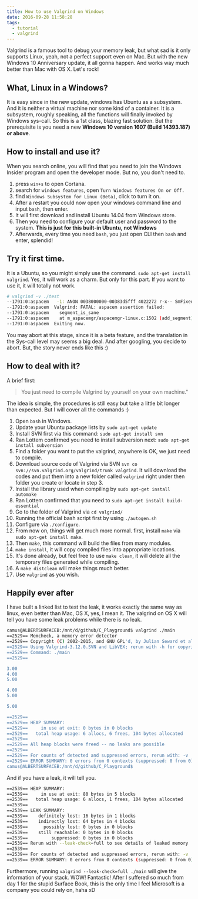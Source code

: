 ```yaml
---
title: How to use Valgrind on Windows
date: 2016-09-28 11:58:28
tags:
  - tutorial
  - valgrind
---
```


Valgrind is a famous tool to debug your memory leak, but what sad is it only supports Linux, yeah, not a perfect support even on Mac. But with the new Windows 10 Anniversary update, it all gonna happen. And works way much better than Mac with OS X. Let's rock!

<!--more-->

## What, Linux in a Windows?
It is easy since in the new update, windows has Ubuntu as a subsystem. And it is neither a virtual machine nor some kind of a container. It is a subsystem, roughly speaking, all the functions will finally invoked by Windows sys-call. So this is a 1st class, blazing fast solution. But the prerequisite is you need a new **Windows 10 version 1607 (Build 14393.187) or above**.

## How to install and use it?
When you search online, you will find that you need to join the Windows Insider program and open the developer mode. But no, you don't need to.
1. press `win+s` to open Cortana.
2. search for `windows features`, open `Turn Windows features On or Off.`
3. find `Windows Subsystem for Linux (Beta)`, click to turn it on.
4. After a restart you could now open your windows command line and input `bash`, then enter.
5. It will first download and install Ubuntu 14.04 from Windows store.
6. Then you need to configure your default user and password to the system. **This is just for this built-in Ubuntu, not Windows**
7. Afterwards, every time you need `bash`, you just open CLI then `bash` and enter, splendid!

## Try it first time.
It is a Ubuntu, so you might simply use the command. `sudo apt-get install valgrind`. Yes, it will work as a charm. But only for this part. If you want to use it, it will totally not work.

```bash
# valgrind -v ./test
--1791:0:aspacem   -1: ANON 0038000000-00383d5fff 4022272 r-x-- SmFixed d=0x000 i=205168  o=0       (0) m=0 /usr/lib/valgrind/memcheck-amd64-linux
--1791:0:aspacem  Valgrind: FATAL: aspacem assertion failed:
--1791:0:aspacem    segment_is_sane
--1791:0:aspacem    at m_aspacemgr/aspacemgr-linux.c:1502 (add_segment)
--1791:0:aspacem  Exiting now.
```
You may abort at this stage, since it is a beta feature, and the translation in the Sys-call level may seems a big deal. And after googling, you decide to abort. But, the story never ends like this :)

## How to deal with it?
A brief first:
>You just need to compile Valgrind by yourself on your own machine."

The idea is simple, the procedures is still easy but take a little bit longer than expected. But I will cover all the commands :)

1. Open `bash` in Windows.
2. Update your Ubuntu package lists by `sudo apt-get update`
3. Install SVN first via this command: `sudo apt-get install svn`
4. Ran Lottem confirmed you need to install subversion next: `sudo apt-get install subversion`
5. Find a folder you want to put the valgrind, anywhere is OK, we just need to compile.
6. Download source code of Valgrind via SVN `svn co svn://svn.valgrind.org/valgrind/trunk valgrind`. It will download the codes and put them into a new folder called `valgrind` right under then folder you create or locate in step 3.
7. Install the library used when compiling by `sudo apt-get install automake`
8. Ran Lottem confirmed that you need to `sudo apt-get install build-essential`
9. Go to the folder of Valgrind via `cd valgrind/`
10. Running the official bash script first by using `./autogen.sh`
11. Configure via `./configure`.
12. From now on, things will get much more normal. first, install `make` via `sudo apt-get install make`.
13. Then `make`, this command will build the files from many modules.
14. `make install`, it will copy compiled files into appropriate locations.
15. It's done already, but feel free to use `make clean`, it will delete all the temporary files generated while compiling.
16. A `make distclean` will make things much better.
17. Use `valgrind` as you wish.

## Happily ever after
I have built a linked list to test the leak, it works exactly the same way as linux, even better than Mac, OS X, yes, I mean it. The valgrind on OS X will tell you have some leak problems while there is no leak.

```bash
camus@ALBERTSURFACEB:/mnt/d/github/C_Playground$ valgrind ./main
==2529== Memcheck, a memory error detector
==2529== Copyright (C) 2002-2015, and GNU GPL'd, by Julian Seward et al.
==2529== Using Valgrind-3.12.0.SVN and LibVEX; rerun with -h for copyright info
==2529== Command: ./main
==2529==

3.00
4.00
5.00

4.00
5.00

5.00

==2529==
==2529== HEAP SUMMARY:
==2529==     in use at exit: 0 bytes in 0 blocks
==2529==   total heap usage: 6 allocs, 6 frees, 104 bytes allocated
==2529==
==2529== All heap blocks were freed -- no leaks are possible
==2529==
==2529== For counts of detected and suppressed errors, rerun with: -v
==2529== ERROR SUMMARY: 0 errors from 0 contexts (suppressed: 0 from 0)
camus@ALBERTSURFACEB:/mnt/d/github/C_Playground$
```
And if you have a leak, it will tell you.

```bash
==2539== HEAP SUMMARY:
==2539==     in use at exit: 80 bytes in 5 blocks
==2539==   total heap usage: 6 allocs, 1 frees, 104 bytes allocated
==2539==
==2539== LEAK SUMMARY:
==2539==    definitely lost: 16 bytes in 1 blocks
==2539==    indirectly lost: 64 bytes in 4 blocks
==2539==      possibly lost: 0 bytes in 0 blocks
==2539==    still reachable: 0 bytes in 0 blocks
==2539==         suppressed: 0 bytes in 0 blocks
==2539== Rerun with --leak-check=full to see details of leaked memory
==2539==
==2539== For counts of detected and suppressed errors, rerun with: -v
==2539== ERROR SUMMARY: 0 errors from 0 contexts (suppressed: 0 from 0)
```
Furthermore, running `valgrind --leak-check=full ./main` will give the information of your stack. WOW! Fantastic! After I suffered so much from day 1 for the stupid Surface Book, this is the only time I feel Microsoft is a company you could rely on, haha xD
